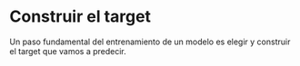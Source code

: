 # Construir el target
Un paso fundamental del entrenamiento de un modelo es elegir y construir el target que vamos a predecir.
